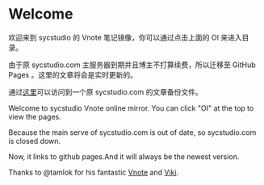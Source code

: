 # Welcome

欢迎来到 sycstudio 的 Vnote 笔记镜像，你可以通过点击上面的 OI 来进入目录。

由于原 sycstudio.com 主服务器到期并且博主不打算续费，所以迁移至 GitHub Pages 。这里的文章将会是实时更新的。

通过[这里](./sycstudio.wordpress.2018-12-16-archive.xml)可以访问到一个原 sycstudio.com 的文章备份文件。

Welcome to sycstudio Vnote online mirror. You can click "OI" at the top to view the pages.

Because the main serve of sycstudio.com is out of date, so sycstudio.com is closed down.

Now, it links to github pages.And it will always be the newest version.

Thanks to @tamlok for his fantastic [Vnote](https://github.com/tamlok/vnote/) and [Viki](https://github.com/tamlok/viki). 
